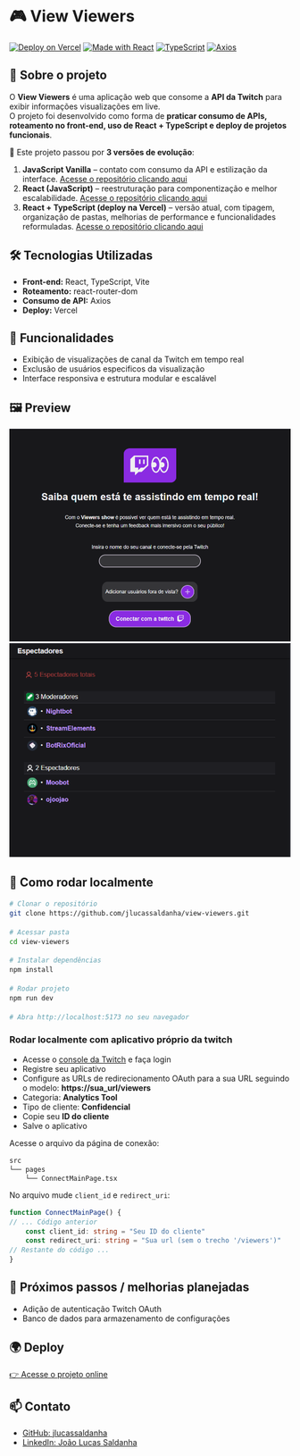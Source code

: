 # 🎮 View Viewers

[![Deploy on Vercel](https://img.shields.io/badge/Deploy-Vercel-000?logo=vercel)](https://view-viewers.vercel.app)
[![Made with React](https://img.shields.io/badge/React-18-61dafb?logo=react)](https://react.dev)
[![TypeScript](https://img.shields.io/badge/TypeScript-5-3178c6?logo=typescript)](https://www.typescriptlang.org/)
[![Axios](https://img.shields.io/badge/Axios-API-blue?logo=axios)](https://axios-http.com/)

## 📌 Sobre o projeto
O **View Viewers** é uma aplicação web que consome a **API da Twitch** para exibir informações visualizações em live.  
O projeto foi desenvolvido como forma de **praticar consumo de APIs, roteamento no front-end, uso de React + TypeScript e deploy de projetos funcionais**.

🔹 Este projeto passou por **3 versões de evolução**:
1. **JavaScript Vanilla** – contato com consumo da API e estilização da interface. [Acesse o repositório clicando aqui](https://github.com/jlucassaldanha/js-view-viewers)  
2. **React (JavaScript)** – reestruturação para componentização e melhor escalabilidade. [Acesse o repositório clicando aqui](https://github.com/jlucassaldanha/react-view-viewers)
3. **React + TypeScript (deploy na Vercel)** – versão atual, com tipagem, organização de pastas, melhorias de performance e funcionalidades reformuladas. [Acesse o repositório clicando aqui](https://github.com/jlucassaldanha/view-viewers) 

## 🛠 Tecnologias Utilizadas
- **Front-end:** React, TypeScript, Vite 
- **Roteamento:** react-router-dom
- **Consumo de API:** Axios
- **Deploy:** Vercel

## 🎯 Funcionalidades
- Exibição de visualizações de canal da Twitch em tempo real
- Exclusão de usuários especificos da visualização
- Interface responsiva e estrutura modular e escalável

## 🖼️ Preview
![Screenshot da tela de conexão](./preview-1.png)
![Screenshot da tela de visualização](./preview-2.png)

## 🔧 Como rodar localmente
```bash
# Clonar o repositório
git clone https://github.com/jlucassaldanha/view-viewers.git

# Acessar pasta
cd view-viewers

# Instalar dependências
npm install

# Rodar projeto
npm run dev

# Abra http://localhost:5173 no seu navegador
```

### Rodar localmente com aplicativo próprio da twitch

- Acesse o [console da Twitch](https://dev.twitch.tv/console/apps) e faça login
- Registre seu aplicativo 
- Configure as URLs de redirecionamento OAuth para a sua URL seguindo o modelo: **https://sua_url/viewers**
- Categoria: **Analytics Tool**
- Tipo de cliente: **Confidencial**
- Copie seu **ID do cliente**
- Salve o aplicativo

Acesse o arquivo da página de conexão:
``` shell
src
└── pages
    └── ConnectMainPage.tsx
``` 

No arquivo mude `client_id` e `redirect_uri`:
```TypeScript
function ConnectMainPage() {
// ... Código anterior
	const client_id: string = "Seu ID do cliente"    
    const redirect_uri: string = "Sua url (sem o trecho '/viewers')"
// Restante do código ...
}
```

## 🔧 Próximos passos / melhorias planejadas

- Adição de autenticação Twitch OAuth
- Banco de dados para armazenamento de configurações

## 🌍 Deploy
[👉 Acesse o projeto online](https://view-viewers.vercel.app)

## 📫 Contato
- [GitHub: jlucassaldanha](https://github.com/jlucassaldanha)
- [LinkedIn: João Lucas Saldanha](https://www.linkedin.com/in/joao-lucas-saldanha/)
